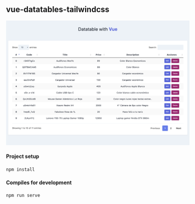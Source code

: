 ## vue-datatables-tailwindcss

![Capture](./capture.png)

#### Project setup
```
npm install
```

#### Compiles for development
```
npm run serve
```

